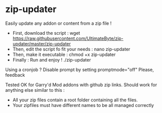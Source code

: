 # zip-updater
Easily update any addon or content from a zip file !

- First, download the script : wget https://raw.githubusercontent.com/UltimateByte/zip-updater/master/zip-updater
- Then, edit the script fo fit your needs : nano zip-updater
- Then, make it executable : chmod +x zip-updater
- Finally : Run and enjoy ! ./zip-updater

Using a cronjob ? Disable prompt by setting promptmode="off"
Please, feedback

Tested OK for Garry'd Mod addons with github zip links.
Should work for anything else similar to this :
- All your zip files contain a root folder containing all the files. 
- Your zipfiles must have different names to be all managed correctly
